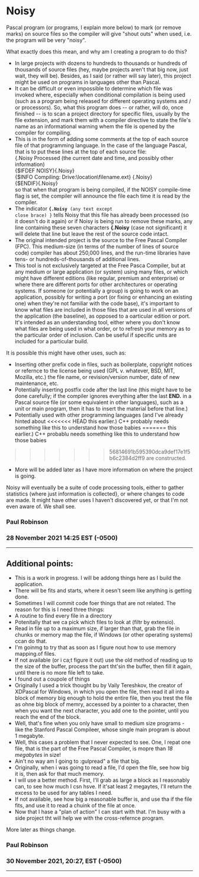 # Noisy
Pascal program (or programs, I explain more below) to mark (or remove marks) on 
source files so the compiler will give "shout outs" when used, i.e. the program
will be very "noisy".

What exactly does this mean, and why am I creating a program to do this? 
* In large projects with dozens to hundreds to thousands or hundreds of 
thousands of source files (hey, maybe projects aren't that big now, just wait, 
they will be). Besides, as I said (or rather will say later), this project might 
be used on programs in languages other than Pascal.
* It can be difficult or even impossible to determine which file was invoked 
where, especially when conditional compilation is being used (such as a program 
being released for different operating systems and / or processors). So, what 
this program does -- or rather, will do, once finished -- is to scan a project 
directory for specific files, usually by the file extension, and mark them with 
a compiler directive to state the file's name as an informational warning whem 
the file is opened by the compiler for compiling. 
* This is in the form of adding some comments at the top of each source file of 
that programming language. In the case of the language Pascal, that is to put 
these lines at the top of each source file:  
\{.Noisy Processed (the current date and time, and possibly other information)  
\{$IFDEF NOISY}\{.Noisy}  
\{$INFO Compiling: Drive:\\location\\filename.ext} \{.Noisy}  
\{$ENDIF}\{.Noisy}  
so that when that program is being compiled, if the NOISY compile-time flag is set, the 
compiler will announce the file each time it is read by the compiler. 
* The indicator <b><code>{.Noisy</code></b><code> (any text except close brace) }</code> 
tells Noisy that this file has already been processed (so it doesn't do it again) or if 
Noisy is being run to remove these marks, any line containing these seven characters 
<b>{.Noisy</b> (case not significant) it will delete that line but leave the rest of the 
source code intact.
* The original intended project is the source to the Free Pascal Compiler (FPC). This 
medium-size (in terms of the number of lines of source code) compiler has about 250,000 
lines, and the run-time libraries have tens- or hundreds-of-thousands of additional 
lines. 
* This tool is not exclusively targeted at the Free Pasca Compiler, but at any medium or
large application (or system) using many files, or which might have different editions 
(like regular, premium and enterprise) or where there are different ports for other 
architectures or operating systems. If someone (or potentially a group) is going to work 
on an application, possibly for writing a port (or fixing or enhancing an existing one) 
when they're not familiar with the code base), it's important to know what files are 
included in those files that are used in all versions of the application (the baseline), 
as opposed to a oarticular edition or port. It's intended as an understanding tool, either 
where you don't know what files are being used in what order, or to refresh your memory as 
to the particular order of inclusion. Can be useful if specific units are included for a 
particular build.

It is possible this might have other uses, such as: 
* Inserting other prefix code in files, such as boilerplate, copyright notices or 
refernce to the license being used (GPL v. whatever, BSD, MIT, Mozilla, etc.) the 
file name, or revision/version number, date of new maintenance, etc. 
* Potentially inserting postfix code after the last line (this might have to be done 
carefully; if the compiler ignores everything after the last <b>END.</B> in a Pascal
source file (or some equivalent in other languages), such as a unit or main program, 
then it has to insert the material before that line.)
* Potentially used with other programming languages (and I've already hinted about 
<<<<<<< HEAD
this earlier.) C++ probably needs something like this to understand how those babies
=======
this earlier.) C++ probablu needs something like this to understand how those babies
>>>>>>> 56814691b595390dca9def17e1f5b6c2384d2ff9
are constructed.
* More will be added later as I have more information on where the project is going.

Noisy will eventually be a suite of code processing tools, either to gather statistics 
(where just information is collected}, or where changes to code are made. It might have 
other uses I haven't discovered yet, or that I'm not even aware of. We shall see.

### Paul Robinson<br/>
### 28 November 2021 14:25 EST (-0500)

----
## Additional points:
* This is a work in progress. I will be addong things here as I build the application.
* There will be fits and starts, where it oesn't seem like anything is getting done.
* Sometimes I will commit code foer things that are not related. The reason for this is I need three things:
* A routine to find every file in a directory 
* Potenitally that we ca pick which files to look at (filtr by extensio).
* Read in file up to a maximum size, if larger than that, grab the file in chunks or memory map the file, if Windows (or other operating systems) ccan do that. 
* I'm goinmg to try that as soon as I figure nout how to use memory mapping.of files.
* If not available (or i ca;t figure it out) use the old method of reading up to the size of the buffer, process the part tht'sin the buffer, then fill it again, until there is no more file left to take.
* I found out a coupole of things
* Originally I used a trick thought bu by Vaily Tereshkov, the creator of XDPascal for Windows, in which you open the file, then read it all into a block of memory big enough to hold the entire file, then you trest the file as ohne big block of memry, accessed by a pointer to a character, then when you want the next character, you add one to the pointer, until you reach the end of the block.
* Well, that's fine when you only have small to medium size programs - like the Stanford Pascal Compileer, whose single main program is about 1 megabyte. 
* Well, this cases a problem that I never expected to see. One, I repat one file, that is the part of the Free Pascal Compiler, is mopre than _18 megabytes_ in size! 
* Ain't no way am I going to :gulpread" a file that big.
* Originally, when i was going to read a file, I'd open the file, see how big it is, then ask for that much memory.
* I will use a better method. First, I'll grab as large a block as I reasonably can, to see how much I csn hsve. If it'sat least 2 megaytes, I'll return the excess to be used for any tables I need.
* If not available, see how big a reasonable buffer is, and use tha if the file fits, and use it to read a chuink of the file at once.
* Now that I hase a "plan of action" I can start with that. I'm busy with a side project tht will help we with the cross-refernce  program.

More later as things change.   
### Paul Robinson   
### 30 November 2021, 20:27, EST (-0500)
----
